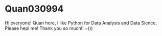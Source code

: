 # Quan030994

Hi everyone!
Quan here, i like Python for Data Analysis and Data Sience. Please hepl me! Thank you so much!! =)))
